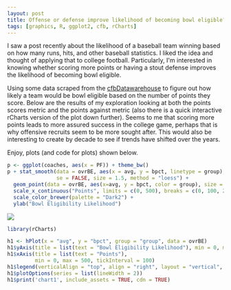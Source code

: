 ```yaml
---
layout: post
title: Offense or defense improve likelihood of becoming bowl eligible?
tags: [graphics, R, ggplot2, cfb, rCharts]
---
```


I saw a post recently about the likelihood of a baseball team winning based on how many runs, hits, and other baseball statistics. I liked the idea and thought of applying that to college football. Particularly, I'm interested in knowing whether scoring more points or having a stout defense improves the likelihood of becoming bowl eligible.  

Using some data scraped from the [cfbDatawarehouse](http://www.cfbdatawarehouse.com/) to figure out how likely a team would be bowl eligible based on the number of points they score. Below are the results of my exploration looking at both the points scores metric and the points against metric (also there is a quick interactive rCharts version of the plot down further). Seems to me that scoring more points leads to more assured success in the college game, perhaps that is why offensive recruits seem to be more sought after. This would also be interesting to create by decade to see if trends have shifted over the years.

Enjoy, plots (and code for plots) shown below.

```r
p <- ggplot(coaches, aes(x = PF)) + theme_bw() 
p + stat_smooth(data = ovrBE, aes(x = avg, y = bpct, linetype = group), 
                se = FALSE, size = 1.5, method = "loess") + 
  geom_point(data = ovrBE, aes(x=avg, y = bpct, color = group), size = 2) + 
  scale_x_continuous("Points", limits = c(0, 500), breaks = c(0, 100, 200, 300, 400, 500)) + 
  scale_color_brewer(palette = "Dark2") + 
  ylab("Bowl Eligibility Likelihood") 
```

![](http://educate-r.org/figs/points.png) 


```r
library(rCharts)

h1 <- hPlot(x = "avg", y = "bpct", group = "group", data = ovrBE)
h1$yAxis(title = list(text = "Bowl Eligibility Likelihood"), min = 0, max = 1, tickInterval = .1)
h1$xAxis(title = list(text = "Points"),
         min = 0, max = 500, tickInterval = 100)
h1$legend(verticalAlign = "top", align = "right", layout = "vertical", title = list(text = "Group"))
h1$plotOptions(series = list(lineWidth = 2))
h1$print('chart1', include_assets = TRUE, cdn = TRUE)
```

<script type='text/javascript' src=//code.jquery.com/jquery-1.9.1.min.js></script>
<script type='text/javascript' src=//code.highcharts.com/highcharts.js></script>
<script type='text/javascript' src=//code.highcharts.com/highcharts-more.js"></script>
<script type='text/javascript' src=//code.highcharts.com/modules/exporting.js></script> 
 <style>
  .rChart {
    display: block;
    margin-left: auto; 
    margin-right: auto;
    width: 800px;
    height: 400px;
  }  
  </style>
<div id = 'chart1' class = 'rChart highcharts'></div>
<script type='text/javascript'>
    (function($){
        $(function () {
            var chart = new Highcharts.Chart({
 "dom": "chart1",
"width":            800,
"height":            400,
"credits": {
 "href": null,
"text": null 
},
"exporting": {
 "enabled": false 
},
"title": {
 "text": null 
},
"yAxis": [
 {
 "title": {
 "text": "Bowl Eligibility Likelihood" 
},
"min":              0,
"max":              1,
"tickInterval":            0.1 
} 
],
"series": [
 {
 "data": [
 [
           34.5,
         0.848 
],
[
           62.5,
         0.889 
],
[
           71.5,
          0.85 
],
[
           77.5,
         0.881 
],
[
             83,
         0.846 
],
[
             88,
         0.789 
],
[
             92,
         0.702 
],
[
             96,
         0.789 
],
[
           99.5,
         0.745 
],
[
          102.5,
         0.708 
],
[
            105,
         0.625 
],
[
            108,
         0.753 
],
[
          111.5,
         0.754 
],
[
          114.5,
         0.704 
],
[
            117,
         0.732 
],
[
          119.5,
         0.697 
],
[
            122,
         0.649 
],
[
            124,
         0.627 
],
[
          126.5,
         0.643 
],
[
            129,
         0.635 
],
[
            131,
         0.732 
],
[
          133.5,
         0.657 
],
[
            136,
         0.721 
],
[
            138,
         0.532 
],
[
            140,
         0.593 
],
[
            142,
         0.617 
],
[
            144,
         0.531 
],
[
            146,
         0.582 
],
[
          147.5,
         0.576 
],
[
            149,
         0.646 
],
[
            151,
         0.542 
],
[
            153,
         0.692 
],
[
            155,
         0.619 
],
[
            157,
         0.677 
],
[
            159,
         0.582 
],
[
          160.5,
         0.553 
],
[
            162,
         0.573 
],
[
            164,
         0.611 
],
[
          165.5,
         0.725 
],
[
            167,
         0.585 
],
[
            169,
         0.597 
],
[
          170.5,
         0.676 
],
[
            172,
           0.5 
],
[
          173.5,
         0.619 
],
[
            175,
         0.508 
],
[
            177,
         0.514 
],
[
            179,
         0.533 
],
[
            181,
         0.549 
],
[
          182.5,
         0.479 
],
[
            184,
         0.635 
],
[
          185.5,
         0.571 
],
[
            187,
         0.531 
],
[
          188.5,
         0.564 
],
[
            190,
         0.594 
],
[
            192,
         0.557 
],
[
          193.5,
         0.556 
],
[
            195,
         0.593 
],
[
          196.5,
         0.703 
],
[
            198,
         0.562 
],
[
          199.5,
         0.578 
],
[
            201,
         0.508 
],
[
            203,
         0.623 
],
[
            205,
         0.657 
],
[
            207,
         0.536 
],
[
          208.5,
         0.487 
],
[
          209.5,
          0.55 
],
[
            211,
         0.588 
],
[
          212.5,
          0.49 
],
[
          213.5,
         0.462 
],
[
            215,
         0.479 
],
[
            217,
         0.533 
],
[
            219,
         0.704 
],
[
          220.5,
         0.562 
],
[
            222,
         0.468 
],
[
            224,
         0.574 
],
[
          225.5,
         0.568 
],
[
          226.5,
          0.64 
],
[
            228,
         0.593 
],
[
          229.5,
         0.629 
],
[
            231,
         0.531 
],
[
            233,
         0.478 
],
[
            235,
         0.464 
],
[
          236.5,
         0.469 
],
[
            238,
         0.539 
],
[
            240,
         0.547 
],
[
          241.5,
         0.423 
],
[
            243,
         0.561 
],
[
          244.5,
         0.353 
],
[
            246,
         0.603 
],
[
            248,
         0.429 
],
[
            250,
          0.54 
],
[
            252,
         0.472 
],
[
            254,
         0.387 
],
[
            256,
         0.609 
],
[
          257.5,
         0.472 
],
[
            259,
         0.478 
],
[
            261,
         0.426 
],
[
            263,
         0.485 
],
[
            265,
          0.47 
],
[
          266.5,
         0.361 
],
[
            268,
         0.453 
],
[
          270.5,
         0.386 
],
[
            273,
         0.475 
],
[
            275,
         0.407 
],
[
          276.5,
         0.622 
],
[
            278,
           0.5 
],
[
            280,
         0.481 
],
[
            282,
         0.589 
],
[
          283.5,
         0.378 
],
[
            285,
         0.549 
],
[
            287,
          0.46 
],
[
            289,
         0.486 
],
[
            291,
         0.379 
],
[
          293.5,
          0.43 
],
[
          295.5,
         0.364 
],
[
            297,
         0.453 
],
[
          299.5,
         0.353 
],
[
            302,
         0.447 
],
[
          304.5,
         0.489 
],
[
            307,
         0.358 
],
[
          309.5,
           0.5 
],
[
            312,
         0.351 
],
[
          314.5,
         0.426 
],
[
          317.5,
           0.4 
],
[
            321,
           0.4 
],
[
          324.5,
         0.333 
],
[
          327.5,
         0.385 
],
[
          330.5,
         0.246 
],
[
            334,
         0.328 
],
[
          337.5,
         0.227 
],
[
          340.5,
         0.357 
],
[
          343.5,
         0.396 
],
[
            347,
         0.297 
],
[
            351,
         0.262 
],
[
            355,
          0.31 
],
[
            359,
         0.308 
],
[
            363,
         0.308 
],
[
            367,
         0.348 
],
[
          371.5,
         0.291 
],
[
          376.5,
         0.246 
],
[
            382,
         0.309 
],
[
          387.5,
         0.255 
],
[
            394,
         0.259 
],
[
          402.5,
         0.206 
],
[
            412,
         0.177 
],
[
          421.5,
         0.232 
],
[
            431,
         0.164 
],
[
            448,
         0.136 
],
[
          477.5,
         0.183 
] 
],
"name": "Points Against",
"type": null,
"marker": {
 "radius":              3 
} 
},
{
 "data": [
 [
           34.5,
             0 
],
[
           62.5,
             0 
],
[
           71.5,
             0 
],
[
           77.5,
             0 
],
[
             83,
         0.015 
],
[
             88,
         0.018 
],
[
             92,
         0.016 
],
[
             96,
         0.017 
],
[
           99.5,
             0 
],
[
          102.5,
         0.048 
],
[
            105,
             0 
],
[
            108,
          0.05 
],
[
          111.5,
         0.127 
],
[
          114.5,
         0.102 
],
[
            117,
         0.125 
],
[
          119.5,
         0.125 
],
[
            122,
         0.115 
],
[
            124,
         0.055 
],
[
          126.5,
         0.159 
],
[
            129,
         0.149 
],
[
            131,
         0.183 
],
[
          133.5,
         0.088 
],
[
            136,
         0.147 
],
[
            138,
          0.18 
],
[
            140,
         0.158 
],
[
            142,
         0.096 
],
[
            144,
         0.098 
],
[
            146,
         0.211 
],
[
          147.5,
         0.197 
],
[
            149,
         0.143 
],
[
            151,
         0.164 
],
[
            153,
         0.167 
],
[
            155,
         0.189 
],
[
            157,
         0.305 
],
[
            159,
         0.433 
],
[
          160.5,
         0.262 
],
[
            162,
         0.361 
],
[
            164,
         0.149 
],
[
          165.5,
         0.276 
],
[
            167,
         0.324 
],
[
            169,
         0.391 
],
[
          170.5,
         0.324 
],
[
            172,
         0.315 
],
[
          173.5,
         0.296 
],
[
            175,
           0.4 
],
[
            177,
          0.39 
],
[
            179,
         0.259 
],
[
            181,
         0.323 
],
[
          182.5,
         0.397 
],
[
            184,
         0.364 
],
[
          185.5,
         0.314 
],
[
            187,
         0.321 
],
[
          188.5,
         0.343 
],
[
            190,
         0.403 
],
[
            192,
         0.406 
],
[
          193.5,
         0.478 
],
[
            195,
         0.446 
],
[
          196.5,
         0.378 
],
[
            198,
         0.381 
],
[
          199.5,
         0.328 
],
[
            201,
         0.339 
],
[
            203,
         0.475 
],
[
            205,
          0.44 
],
[
            207,
         0.407 
],
[
          208.5,
         0.493 
],
[
          209.5,
         0.514 
],
[
            211,
         0.382 
],
[
          212.5,
         0.579 
],
[
          213.5,
         0.429 
],
[
            215,
         0.367 
],
[
            217,
         0.418 
],
[
            219,
         0.344 
],
[
          220.5,
           0.5 
],
[
            222,
         0.446 
],
[
            224,
         0.362 
],
[
          225.5,
         0.353 
],
[
          226.5,
         0.531 
],
[
            228,
         0.488 
],
[
          229.5,
         0.429 
],
[
            231,
         0.562 
],
[
            233,
         0.559 
],
[
            235,
         0.706 
],
[
          236.5,
         0.548 
],
[
            238,
         0.475 
],
[
            240,
         0.561 
],
[
          241.5,
         0.687 
],
[
            243,
         0.673 
],
[
          244.5,
         0.587 
],
[
            246,
         0.621 
],
[
            248,
         0.623 
],
[
            250,
         0.596 
],
[
            252,
          0.69 
],
[
            254,
         0.547 
],
[
            256,
         0.705 
],
[
          257.5,
         0.647 
],
[
            259,
         0.729 
],
[
            261,
         0.633 
],
[
            263,
         0.719 
],
[
            265,
         0.644 
],
[
          266.5,
         0.787 
],
[
            268,
         0.693 
],
[
          270.5,
         0.672 
],
[
            273,
         0.772 
],
[
            275,
           0.8 
],
[
          276.5,
         0.604 
],
[
            278,
         0.746 
],
[
            280,
         0.706 
],
[
            282,
          0.75 
],
[
          283.5,
         0.708 
],
[
            285,
         0.845 
],
[
            287,
           0.7 
],
[
            289,
         0.889 
],
[
            291,
         0.714 
],
[
          293.5,
         0.908 
],
[
          295.5,
         0.796 
],
[
            297,
          0.75 
],
[
          299.5,
         0.811 
],
[
            302,
         0.806 
],
[
          304.5,
         0.839 
],
[
            307,
         0.929 
],
[
          309.5,
         0.905 
],
[
            312,
         0.889 
],
[
          314.5,
         0.827 
],
[
          317.5,
         0.789 
],
[
            321,
         0.873 
],
[
          324.5,
         0.883 
],
[
          327.5,
         0.954 
],
[
          330.5,
         0.898 
],
[
            334,
         0.905 
],
[
          337.5,
         0.909 
],
[
          340.5,
         0.981 
],
[
          343.5,
             1 
],
[
            347,
         0.984 
],
[
            351,
         0.962 
],
[
            355,
         0.957 
],
[
            359,
         0.931 
],
[
            363,
          0.98 
],
[
            367,
          0.97 
],
[
          371.5,
          0.93 
],
[
          376.5,
             1 
],
[
            382,
         0.984 
],
[
          387.5,
         0.984 
],
[
            394,
         0.981 
],
[
          402.5,
         0.982 
],
[
            412,
             1 
],
[
          421.5,
         0.984 
],
[
            431,
             1 
],
[
            448,
             1 
],
[
          477.5,
             1 
] 
],
"name": "Points Scored",
"type": null,
"marker": {
 "radius":              3 
} 
} 
],
"xAxis": [
 {
 "title": {
 "text": "Points" 
},
"min":              0,
"max":            500,
"tickInterval":            100 
} 
],
"subtitle": {
 "text": null 
},
"legend": {
 "verticalAlign": "top",
"align": "right",
"layout": "vertical",
"title": {
 "text": "Group" 
} 
},
"plotOptions": {
 "series": {
 "lineWidth":              2 
} 
},
"id": "chart1",
"chart": {
 "renderTo": "chart1" 
} 
});
        });
    })(jQuery);
</script>


